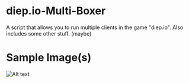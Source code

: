 # diep.io-Multi-Boxer
A script that allows you to run multiple clients in the game "diep.io". Also includes some other stuff. (maybe)

# Sample Image(s)
![Alt text]()
